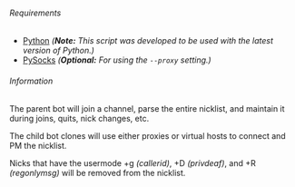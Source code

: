 ###### Requirements
* [Python](https://www.python.org/downloads/) *(**Note:** This script was developed to be used with the latest version of Python.)*
* [PySocks](https://pypi.python.org/pypi/PySocks) *(**Optional:** For using the `--proxy` setting.)*

###### Information
The parent bot will join a channel, parse the entire nicklist, and maintain it during joins, quits, nick changes, etc.

The child bot clones will use either proxies or virtual hosts to connect and PM the nicklist.

Nicks that have the usermode +g *(callerid)*, +D *(privdeaf)*, and +R *(regonlymsg)* will be removed from the nicklist.